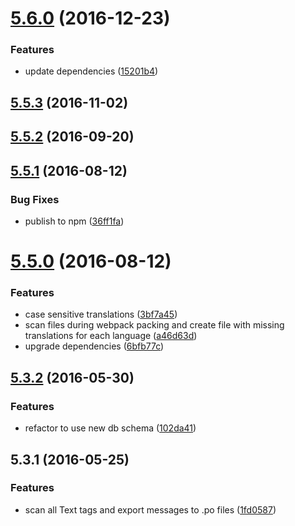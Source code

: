 <a name="5.6.0"></a>
# [5.6.0](https://github.com/softwaregroup-bg/ut-po-loader/compare/v5.5.3...v5.6.0) (2016-12-23)


### Features

* update dependencies ([15201b4](https://github.com/softwaregroup-bg/ut-po-loader/commit/15201b4))



<a name="5.5.3"></a>
## [5.5.3](https://github.com/softwaregroup-bg/ut-po-loader/compare/v5.5.2...v5.5.3) (2016-11-02)



<a name="5.5.2"></a>
## [5.5.2](https://github.com/softwaregroup-bg/ut-po-loader/compare/v5.5.1...v5.5.2) (2016-09-20)



<a name="5.5.1"></a>
## [5.5.1](https://github.com/softwaregroup-bg/ut-po-loader/compare/v5.5.0...v5.5.1) (2016-08-12)


### Bug Fixes

* publish to npm ([36ff1fa](https://github.com/softwaregroup-bg/ut-po-loader/commit/36ff1fa))



<a name="5.5.0"></a>
# [5.5.0](https://git.softwaregroup-bg.com/ut5/ut-po-loader/compare/v5.3.2...v5.5.0) (2016-08-12)


### Features

* case sensitive translations ([3bf7a45](https://git.softwaregroup-bg.com/ut5/ut-po-loader/commit/3bf7a45))
* scan files during webpack packing and create file with missing translations for each language ([a46d63d](https://git.softwaregroup-bg.com/ut5/ut-po-loader/commit/a46d63d))
* upgrade dependencies ([6bfb77c](https://git.softwaregroup-bg.com/ut5/ut-po-loader/commit/6bfb77c))



<a name="5.3.2"></a>
## [5.3.2](https://git.softwaregroup-bg.com/ut5/ut-po-loader/compare/v5.3.1...v5.3.2) (2016-05-30)


### Features

* refactor to use new db schema ([102da41](https://git.softwaregroup-bg.com/ut5/ut-po-loader/commit/102da41))



<a name="5.3.1"></a>
## 5.3.1 (2016-05-25)


### Features

* scan all Text tags and export messages to .po files ([1fd0587](https://git.softwaregroup-bg.com/ut5/ut-po-loader/commit/1fd0587))



